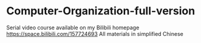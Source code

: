 # Computer-Organization-full-version
Serial video course available on my Bilibili homepage https://space.bilibili.com/157724693
All materials in simplified Chinese
